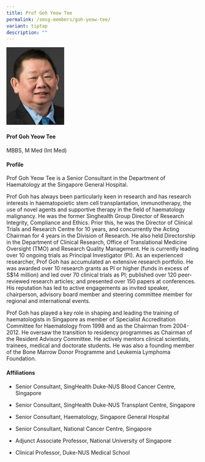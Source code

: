 ```yaml
---
title: Prof Goh Yeow Tee
permalink: /smsg-members/goh-yeow-tee/
variant: tiptap
description: ""
---
```

<p></p>
<div class="isomer-image-wrapper">
<img style="width: 30%;" height="auto" width="100%" alt="" src="/images/Singapore Myeloma Study Group/Member Photos/MTG___Prof_Goh_Yeow_Tee.png">
</div>
<h4><strong>Prof Goh Yeow Tee</strong></h4>
<p>MBBS, M Med (Int Med)</p>
<h4><strong>Profile</strong></h4>
<p>Prof Goh Yeow Tee is a Senior Consultant in the Department of Haematology
at the Singapore General Hospital.&nbsp;</p>
<p>Prof Goh has always been particularly keen in research and has research
interests in haematopoietic stem cell transplantation, immunotherapy, the
use of novel agents and supportive therapy in the field of haematology
malignancy. He was the former Singhealth Group Director of Research Integrity,
Compliance and Ethics. Prior this, he was the Director of Clinical Trials
and Research Centre for 10 years, and concurrently the Acting Chairman
for 4 years in the Division of Research. He also held Directorship in the
Department of Clinical Research, Office of Translational Medicine Oversight
(TMO) and Research Quality Management. He is currently leading over 10
ongoing trials as Principal Investigator (PI). As an experienced researcher,
Prof Goh has accumulated an extensive research portfolio. He was awarded
over 10 research grants as PI or higher (funds in excess of S$14 million)
and led over 70 clinical trials as PI; published over 120 peer-reviewed
research articles; and presented over 150 papers at conferences. His reputation
has led to active engagements as invited speaker, chairperson, advisory
board member and steering committee member for regional and international
events.</p>
<p>Prof Goh has played a key role in shaping and leading the training of
haematologists in Singapore as member of Specialist Accreditation Committee
for Haematology from 1998 and as the Chairman from 2004-2012. He oversaw
the transition to residency programmes as Chairman of the Resident Advisory
Committee. He actively mentors clinical scientists, trainees, medical and
doctorate students. He was also a founding member of the Bone Marrow Donor
Programme and Leukemia Lymphoma Foundation.</p>
<h4><strong>Affiliations</strong></h4>
<ul data-tight="true" class="tight">
<li>
<p>Senior Consultant, SingHealth Duke-NUS Blood Cancer Centre, Singapore</p>
</li>
<li>
<p>Senior Consultant, SingHealth Duke-NUS Transplant Centre, Singapore</p>
</li>
<li>
<p>Senior Consultant, Haematology, Singapore General Hospital&nbsp;</p>
</li>
<li>
<p>Senior Consultant, National Cancer Centre, Singapore&nbsp;</p>
</li>
<li>
<p>Adjunct Associate Professor, National University of Singapore&nbsp;</p>
</li>
<li>
<p>Clinical Professor, Duke-NUS Medical School</p>
</li>
</ul>
<p></p>